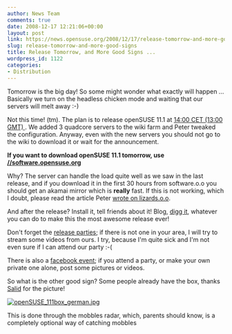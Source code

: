 ```yaml
---
author: News Team
comments: true
date: 2008-12-17 12:21:06+00:00
layout: post
link: https://news.opensuse.org/2008/12/17/release-tomorrow-and-more-good-signs/
slug: release-tomorrow-and-more-good-signs
title: Release Tomorrow, and More Good Signs ...
wordpress_id: 1122
categories:
- Distribution
---
```


Tomorrow is the big day! So some might wonder what exactly will happen ... Basically we turn on the headless chicken mode and waiting that our servers will melt away :-)

Not this time! (tm).  The plan is to release openSUSE 11.1 at [14:00 CET (13:00 GMT) ](//www.timeanddate.com/worldclock/fixedtime.html?month=12&day=18&year=2008&hour=13&min=0&sec=0&p1=0). We added 3 quadcore servers to the wiki farm and Peter tweaked the configuration. Anyway, even with the new servers you should not go to the wiki to download it or wait for the announcement.

**If you want to download openSUSE 11.1 tomorrow, use [//software.opensuse.org](//software.opensuse.org)**

Why? The server can handle the load quite well as we saw in the last release, and if you download it in the first 30 hours from software.o.o you should get an akamai mirror which is **really** fast. If this is not working, which I doubt, please read the article Peter [wrote on lizards.o.o](//lizards.opensuse.org/2008/12/16/best-way-to-download-opensuse/).

And after the release? Install it, tell friends about it! Blog, [digg it](//digg.com/rss_search?search=opensuse&area=all&type=both&section=news), whatever you can do to make this the most awesome release ever! 

Don't forget the [release parties](//en.opensuse.org/OpenSUSE_11.1_Launch_Party_Locations); if there is not one in your area, I will try to stream some videos from ours. I try, because I'm quite sick and I'm not even sure if I can attend our party :-(

There is also a [facebook event](//www.facebook.com/home.php?#/event.php?eid=32763792317); if you attend a party, or make your own private one alone, post some pictures or videos.

So what is the other good sign? Some people already have the box, thanks [Salid](//blog.salid.de) for the picture!

[![openSUSE_111box_german.jpg](//farm4.static.flickr.com/3265/3115008089_0bc3c9a594.jpg)](//www.flickr.com/photos/notlocalhorst/3115008089/) 

This is done through the  mobbles radar, which, parents should know, is a completely optional way of catching mobbles
